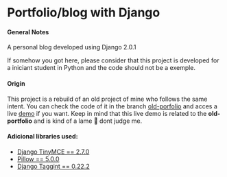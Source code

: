 # Portfolio/blog with Django
#### General Notes

A personal blog developed using Django 2.0.1

If somehow you got here, please consider that this project is developed for a iniciant student in Python and the code should not be a exemple.

#### Origin

This project is a rebuild of an old project of mine who follows the same intent. You can check the code of it in the branch [old-porfolio](https://github.com/Perkles/portfolio-django/tree/old-portfolio) and acces a live [demo](http://otaviocha.pythonanywhere.com/) if you want. Keep in mind that this live demo is related to the **old-portfolio** and is kind of a lame :poop: dont judge me.

#### Adicional libraries used:
- [Django TinyMCE == 2.7.0](https://django-tinymce.readthedocs.io/en/latest/)
- [Pillow == 5.0.0](https://pillow.readthedocs.io/en/latest/)
- [Django Taggint == 0.22.2](https://django-taggit.readthedocs.io/en/latest/)

